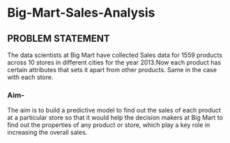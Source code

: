 # Big-Mart-Sales-Analysis
## PROBLEM STATEMENT
The data scientists at Big Mart have collected Sales data for 1559 products across 10 stores in different cities for the year 2013.Now each product has certain attributes that sets it apart from other products. Same in the case with each store.

### Aim-
The aim is to build a predictive model to find out the sales of each product at a particular store so that it would help the decision makers at Big Mart to find out the properties of any product or store, which play a key role in increasing the overall sales.

